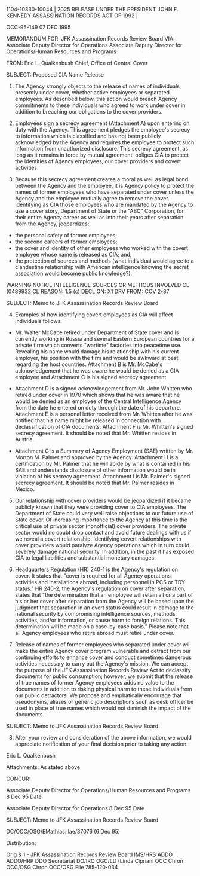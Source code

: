 1104-10330-10044 | 2025 RELEASE UNDER THE PRESIDENT JOHN F. KENNEDY ASSASSINATION RECORDS ACT OF 1992 |

OCC-95-149
07 DEC 1995

MEMORANDUM FOR: JFK Assassination Records Review Board
VIA: Associate Deputy Director for Operations
Associate Deputy Director for Operations/Human Resources and Programs

FROM: Eric L. Qualkenbush
Chief, Office of Central Cover

SUBJECT: Proposed CIA Name Release

1. The Agency strongly objects to the release of names of individuals presently under cover, whether active employees or separated employees. As described below, this action would breach Agency commitments to these individuals who agreed to work under cover in addition to breaching our obligations to the cover providers.

2. Employees sign a secrecy agreement (Attachment A) upon entering on duty with the Agency. This agreement pledges the employee's secrecy to information which is classified and has not been publicly acknowledged by the Agency and requires the employee to protect such information from unauthorized disclosure. This secrecy agreement, as long as it remains in force by mutual agreement, obliges CIA to protect the identities of Agency employees, our cover providers and covert activities.

3. Because this secrecy agreement creates a moral as well as legal bond between the Agency and the employee, it is Agency policy to protect the names of former employees who have separated under cover unless the Agency and the employee mutually agree to remove the cover. Identifying as CIA those employees who are mandated by the Agency to use a cover story, Department of State or the "ABC" Corporation, for their entire Agency career as well as into their years after separation from the Agency, jeopardizes:

*   the personal safety of former employees;
*   the second careers of former employees;
*   the cover and identity of other employees who worked with the covert employee whose name is released as CIA; and,
*   the protection of sources and methods (what individual would agree to a clandestine relationship with American intelligence knowing the secret association would become public knowledge?).

WARNING NOTICE
INTELLIGENCE SOURCES
OR METHODS INVOLVED
CL (0489932
CL REASON: 1.5 (c)
DECL ON: X1
DRV FROM: COV 2-87

SUBJECT: Memo to JFK Assassination Records Review Board

4. Examples of how identifying covert employees as CIA will affect individuals follows:

*   Mr. Walter McCabe retired under Department of State cover and is currently working in Russia and several Eastern European countries for a private firm which converts "wartime" factories into peacetime use. Revealing his name would damage his relationship with his current employer, his position with the firm and would be awkward at best regarding the host countries. Attachment B is Mr. McCabe's acknowledgement that he was aware he would be denied as a CIA employee and Attachment C is his signed secrecy agreement.

*   Attachment D is a signed acknowledgement from Mr. John Whitten who retired under cover in 1970 which shows that he was aware that he would be denied as an employee of the Central Intelligence Agency from the date he entered on duty through the date of his departure. Attachment E is a personal letter received from Mr. Whitten after he was notified that his name might be released in connection with declassification of CIA documents. Attachment F is Mr. Whitten's signed secrecy agreement. It should be noted that Mr. Whitten resides in Austria.

*   Attachment G is a Summary of Agency Employment (SAE) written by Mr. Morton M. Palmer and approved by the Agency. Attachment H is a certification by Mr. Palmer that he will abide by what is contained in his SAE and understands disclosure of other information would be in violation of his secrecy agreement. Attachment I is Mr. Palmer's signed secrecy agreement. It should be noted that Mr. Palmer resides in Mexico.

5. Our relationship with cover providers would be jeopardized if it became publicly known that they were providing cover to CIA employees. The Department of State could very well raise objections to our future use of State cover. Of increasing importance to the Agency at this time is the critical use of private sector (nonofficial) cover providers. The private sector would no doubt drop contact and avoid future dealings with us if we reveal a covert relationship. Identifying covert relationships with cover providers would paralyze Agency operations which in turn could severely damage national security. In addition, in the past it has exposed CIA to legal liabilities and substantial monetary damages.

6. Headquarters Regulation (HR) 240-1 is the Agency's regulation on cover. It states that "cover is required for all Agency operations, activities and installations abroad, including personnel in PCS or TDY status." HR 240-2, the Agency's regulation on cover after separation, states that "the determination that an employee will retain all or a part of his or her cover after separation from the Agency will be based upon the judgment that separation in an overt status could result in damage to the national security by compromising intelligence sources, methods, activities, and/or information, or cause harm to foreign relations. This determination will be made on a case-by-case basis." Please note that all Agency employees who retire abroad must retire under cover.

7. Release of names of former employees who separated under cover will make the entire Agency cover program vulnerable and detract from our continuing efforts to enhance cover and conduct sometimes dangerous activities necessary to carry out the Agency's mission. We can accept the purpose of the JFK Assassination Records Review Act to declassify documents for public consumption; however, we submit that the release of true names of former Agency employees adds no value to the documents in addition to risking physical harm to these individuals from our public detractors. We propose and emphatically encourage that pseudonyms, aliases or generic job descriptions such as desk officer be used in place of true names which would not diminish the impact of the documents.

SUBJECT: Memo to JFK Assassination Records Review Board

8. After your review and consideration of the above information, we would appreciate notification of your final decision prior to taking any action.

Eric L. Qualkenbush

Attachments:
As stated above

CONCUR:

Associate Deputy Director for Operations/Human Resources and Programs
8 Dec 95
Date

Associate Deputy Director for Operations
8 Dec 95
Date

SUBJECT: Memo to JFK Assassination Records Review Board

DC/OCC/OSG/EMathias: lae/37076 (6 Dec 95)

Distribution:

Orig & 1 - JFK Assassination Records Review Board
IMS/HRS
ADDO
ADDO/HRP
DDO Secretariat
DO/IRO
OGC/LD (Linda Cipriani
OCC Chron
OCC/OSG Chron
OCC/OSG File 785-120-034
